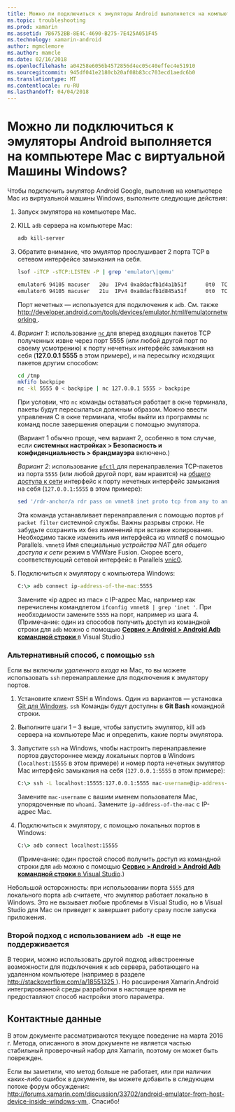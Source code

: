 ```yaml
---
title: Можно ли подключиться к эмуляторы Android выполняется на компьютере Mac с виртуальной Машины Windows?
ms.topic: troubleshooting
ms.prod: xamarin
ms.assetid: 7B6752BB-8E4C-4690-B275-7E425A051F45
ms.technology: xamarin-android
author: mgmclemore
ms.author: mamcle
ms.date: 02/16/2018
ms.openlocfilehash: a04258e6056b4572856d4ec05c40effec4e51910
ms.sourcegitcommit: 945df041e2180cb20af08b83cc703ecd1aedc6b0
ms.translationtype: MT
ms.contentlocale: ru-RU
ms.lasthandoff: 04/04/2018
---
```

# <a name="is-it-possible-to-connect-to-android-emulators-running-on-a-mac-from-a-windows-vm"></a>Можно ли подключиться к эмуляторы Android выполняется на компьютере Mac с виртуальной Машины Windows?

Чтобы подключить эмулятор Android Google, выполнив на компьютере Mac из виртуальной машины Windows, выполните следующие действия:

1.  Запуск эмулятора на компьютере Mac.

2.  KILL `adb` сервера на компьютере Mac:

    ```bash
    adb kill-server
    ```

3.  Обратите внимание, что эмулятор прослушивает 2 порта TCP в сетевом интерфейсе замыкания на себя.

    ```bash
    lsof -iTCP -sTCP:LISTEN -P | grep 'emulator\|qemu'

    emulator6 94105 macuser   20u  IPv4 0xa8dacfb1d4a1b51f      0t0  TCP localhost:5555 (LISTEN)
    emulator6 94105 macuser   21u  IPv4 0xa8dacfb1d845a51f      0t0  TCP localhost:5554 (LISTEN)
    ```

    Порт нечетных — используется для подключения к `adb`. См. также [ http://developer.android.com/tools/devices/emulator.html#emulatornetworking ](http://developer.android.com/tools/devices/emulator.html#emulatornetworking).

4.  _Вариант 1_: использование [ `nc` ](https://developer.apple.com/library/mac/documentation/Darwin/Reference/ManPages/man1/nc.1.html) для вперед входящих пакетов TCP полученных извне через порт 5555 (или любой другой порт по своему усмотрению) к порту нечетных интерфейс замыкания на себя (**127.0.0.1 5555** в этом примере), и на пересылку исходящих пакетов другим способом:

    ```bash
    cd /tmp
    mkfifo backpipe
    nc -kl 5555 0 < backpipe | nc 127.0.0.1 5555 > backpipe
    ```

    При условии, что `nc` команды оставаться работает в окне терминала, пакеты будут пересылаться должным образом. Можно ввести управления C в окне терминала, чтобы выйти из программы `nc` команд после завершения операции с помощью эмулятора.

    (Вариант 1 обычно проще, чем вариант 2, особенно в том случае, если **системных настройках > Безопасность и конфиденциальность > брандмауэра** включено.) 

    _Вариант 2_: использование [ `pfctl` ](https://developer.apple.com/library/mac/documentation/Darwin/Reference/ManPages/man8/pfctl.8.html) для перенаправления TCP-пакетов из порта `5555` (или любой другой порт, вам нравится) на [общего доступа к сети](http://kb.parallels.com/en/4948) интерфейс к порту нечетных интерфейс замыкания на себя (`127.0.0.1:5555` в этом примере):

    ```bash
    sed '/rdr-anchor/a rdr pass on vmnet8 inet proto tcp from any to any port 5555 -> 127.0.0.1 port 5555' /etc/pf.conf | sudo pfctl -ef -
    ```

    Эта команда устанавливает перенаправления с помощью портов `pf packet filter` системной службы. Важны разрывы строки. Не забудьте сохранить их без изменений при вставке копирования. Необходимо также изменить имя интерфейса из *vmnet8* с помощью Parallels. `vmnet8` Имя специальные *устройства NAT* для *общего доступа к сети* режим в VMWare Fusion. Скорее всего, соответствующий сетевой интерфейс в Parallels [vnic0](http://download.parallels.com/doc/psbm/en/Parallels_Server_Bare_Metal_Users_Guide/29258.htm).

5.  Подключиться к эмулятору с компьютера Windows:

    ```cmd
    C:\> adb connect ip-address-of-the-mac:5555
    ```

    Замените «ip адрес из mac» с IP-адрес Mac, например как перечислены командлетом `ifconfig vmnet8 | grep 'inet '`. При необходимости замените `5555` на порт, например из шага 4\. (Примечание: один из способов получить доступ из командной строки для `adb` можно с помощью [ **Сервис > Android > Android Adb командной строки** ](~/cross-platform/troubleshooting/questions/version-logs.md#adb-logcat) в Visual Studio.)

### <a name="alternate-technique-using-ssh"></a>Альтернативный способ, с помощью `ssh`

Если вы включили _удаленного входа_ на Mac, то вы можете использовать `ssh` перенаправление для подключения к эмулятору портов.

1.  Установите клиент SSH в Windows. Один из вариантов — установка [Git для Windows](https://git-for-windows.github.io/). `ssh` Команды будут доступны в **Git Bash** командной строки.

2.  Выполните шаги 1 – 3 выше, чтобы запустить эмулятор, kill `adb` сервера на компьютере Mac и определить, какие порты эмулятора.

3.  Запустите `ssh` на Windows, чтобы настроить перенаправление портов двустороннее между локальных портов в Windows (`localhost:15555` в этом примере) и номер порта нечетных эмулятор Mac интерфейс замыкания на себя (`127.0.0.1:5555` в этом примере):

    ```cmd 
    C:\> ssh -L localhost:15555:127.0.0.1:5555 mac-username@ip-address-of-the-mac
    ```

    Замените `mac-username` с вашим именем пользователя Mac, упорядоченные по `whoami`. Замените `ip-address-of-the-mac` с IP-адрес Mac.

4.  Подключиться к эмулятору, с помощью локальных портов в Windows:

    ```cmd
    C:\> adb connect localhost:15555
    ```

    (Примечание: один простой способ получить доступ из командной строки для `adb` можно с помощью [ **Сервис > Android > Android Adb командной строки** в Visual Studio](~/cross-platform/troubleshooting/questions/version-logs.md#adb-logcat).)

Небольшой осторожность: при использовании порта `5555` для локального порта `adb` считаете, что эмулятор работает локально в Windows. Это не вызывает любые проблемы в Visual Studio, но в Visual Studio для Mac он приведет к завершает работу сразу после запуска приложения.

### <a name="alternate-technique-using-adb--h-is-not-yet-supported"></a>Второй подход с использованием `adb -H` еще не поддерживается

В теории, можно использовать другой подход `adb`встроенные возможности для подключения к `adb` сервера, работающего на удаленном компьютере (например в разделе [ http://stackoverflow.com/a/18551325 ](http://stackoverflow.com/a/18551325)).
Но расширения Xamarin.Android интегрированной среды разработки в настоящее время не предоставляют способ настройки этого параметра.

## <a name="contact-information"></a>Контактные данные

В этом документе рассматриваются текущее поведение на марта 2016 г. Метода, описанного в этом документе не является частью стабильный проверочный набор для Xamarin, поэтому он может быть поврежден.

Если вы заметили, что метод больше не работает, или при наличии каких-либо ошибок в документе, вы можете добавить в следующем потоке форум обсуждения: [ http://forums.xamarin.com/discussion/33702/android-emulator-from-host-device-inside-windows-vm ](http://forums.xamarin.com/discussion/33702/android-emulator-from-host-device-inside-windows-vm).
Спасибо!

